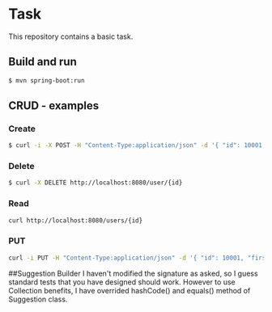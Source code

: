 # Task

This repository contains a basic task. 

## Build and run

```sh
$ mvn spring-boot:run
```

## CRUD - examples
### Create
```sh
$ curl -i -X POST -H "Content-Type:application/json" -d '{ "id": 10001, "firstName" : "lakhan", "lastName" : "Kumar" }' localhost:8080/user
```
### Delete
```sh
$ curl -X DELETE http://localhost:8080/user/{id}
```
### Read
```sh
curl http://localhost:8080/users/{id}
```

### PUT
```sh
curl -i PUT -H "Content-Type:application/json" -d '{ "id": 10001, "firstName" : "lakhan", "lastName" : "Kumar" }' localhost:8080/user/
```



##Suggestion Builder
I haven't modified the signature as asked, so I guess standard tests that you have designed should work. However to use Collection benefits, I have overrided hashCode() and equals() method of Suggestion class. 


